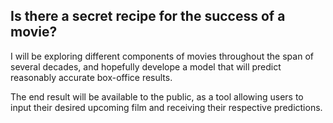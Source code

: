 ## Is there a secret recipe for the success of a movie?

I will be exploring different components of movies throughout the span of several decades, and hopefully develope a model that will predict reasonably accurate box-office results. 

The end result will be available to the public, as a tool allowing users to input their desired upcoming film and receiving their respective predictions. 

